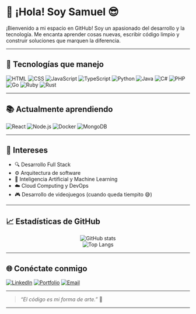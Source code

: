 # 👋 ¡Hola! Soy **Samuel** 😎

¡Bienvenido a mi espacio en GitHub! Soy un apasionado del desarrollo y la tecnología. Me encanta aprender cosas nuevas, escribir código limpio y construir soluciones que marquen la diferencia.

---

## 🚀 Tecnologías que manejo

![HTML](https://img.shields.io/badge/HTML5-E34F26?style=flat-square&logo=html5&logoColor=white)
![CSS](https://img.shields.io/badge/CSS3-1572B6?style=flat-square&logo=css3&logoColor=white)
![JavaScript](https://img.shields.io/badge/JavaScript-F7DF1E?style=flat-square&logo=javascript&logoColor=black)
![TypeScript](https://img.shields.io/badge/TypeScript-3178C6?style=flat-square&logo=typescript&logoColor=white)
![Python](https://img.shields.io/badge/Python-3776AB?style=flat-square&logo=python&logoColor=white)
![Java](https://img.shields.io/badge/Java-007396?style=flat-square&logo=java&logoColor=white)
![C#](https://img.shields.io/badge/C%23-239120?style=flat-square&logo=c-sharp&logoColor=white)
![PHP](https://img.shields.io/badge/PHP-777BB4?style=flat-square&logo=php&logoColor=white)
![Go](https://img.shields.io/badge/Go-00ADD8?style=flat-square&logo=go&logoColor=white)
![Ruby](https://img.shields.io/badge/Ruby-CC342D?style=flat-square&logo=ruby&logoColor=white)
![Rust](https://img.shields.io/badge/Rust-000000?style=flat-square&logo=rust&logoColor=white)

---

## 📚 Actualmente aprendiendo

![React](https://img.shields.io/badge/React-20232A?style=flat-square&logo=react&logoColor=61DAFB)
![Node.js](https://img.shields.io/badge/Node.js-339933?style=flat-square&logo=nodedotjs&logoColor=white)
![Docker](https://img.shields.io/badge/Docker-2496ED?style=flat-square&logo=docker&logoColor=white)
![MongoDB](https://img.shields.io/badge/MongoDB-47A248?style=flat-square&logo=mongodb&logoColor=white)

---

## 🧠 Intereses

- 🔍 Desarrollo Full Stack
- ⚙️ Arquitectura de software
- 🤖 Inteligencia Artificial y Machine Learning
- ☁️ Cloud Computing y DevOps
- 🎮 Desarrollo de videojuegos (cuando queda tiempito 😅)

---

## 📈 Estadísticas de GitHub

<p align="center">
  <img src="https://github-readme-stats.vercel.app/api?username=SamuelitoDev&show_icons=true&theme=radical" alt="GitHub stats" />
  <br/>
  <img src="https://github-readme-stats.vercel.app/api/top-langs/?username=SamuelitoDev&layout=compact&theme=radical" alt="Top Langs" />
</p>

---

## 🌐 Conéctate conmigo

[![LinkedIn](https://img.shields.io/badge/LinkedIn-blue?style=flat-square&logo=linkedin&logoColor=white)](https://www.linkedin.com/in/tuusuario)
[![Portfolio](https://img.shields.io/badge/Portafolio-222?style=flat-square&logo=githubpages&logoColor=white)](https://tuportafolio.com)
[![Email](https://img.shields.io/badge/Gmail-D14836?style=flat-square&logo=gmail&logoColor=white)](mailto:samy.munoz.s@gmail.com)


---

> _“El código es mi forma de arte.”_ 🎨

---



